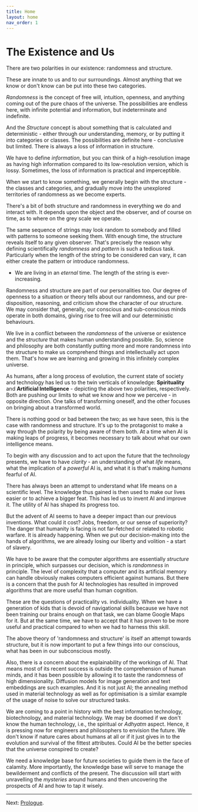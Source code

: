 ```yaml
---
title: Home
layout: home
nav_order: 1
---
```




# The Existence and Us


There are two polarities in our existence: randomness and structure.


These are innate to us and to our surroundings. Almost anything that we know or don't know can be put into these two categories.

*Randomness* is the concept of free will, intuition, openness, and anything coming out of the pure chaos of the universe. The possibilities are endless here, with infinite potential and information, but indeterminate and indefinite.

And the *Structure* concept is about something that is calculated and deterministic - either through our understanding, memory, or by putting it into categories or classes. The possibilities are definite here - conclusive but limited. There is always a loss of information in structure.

We have to define *information*, but you can think of a high-resolution image as having high information compared to its low-resolution version, which is lossy. Sometimes, the loss of information is practical and imperceptible.


When we start to know something, we generally begin with the structure - the classes and categories, and gradually move into the unexplored territories of randomness as we become experts.

There's a bit of both structure and randomness in everything we do and interact with. It depends upon the object and the observer, and of course on time, as to where on the grey scale we operate.

The same sequence of strings may look random to somebody and filled with patterns to someone seeking them. With enough time, the structure reveals itself to any given observer. That's precisely the reason why defining scientifically *randomness* and *pattern* is such a tedious task. Particularly when the length of the string to be considered can vary, it can either create the pattern or introduce randomness.

- We are living in an *eternal* time. The length of the string is ever-increasing.

Randomness and structure are part of our personalities too. Our degree of openness to a situation or theory tells about our randomness, and our pre-disposition, reasoning, and criticism show the character of our structure. We may consider that, generally, our conscious and sub-conscious minds operate in both domains, giving rise to free will and our deterministic behaviours.

We live in a conflict between the *randomness* of the universe or existence and the *structure* that makes human understanding possible. So, science and philosophy are both constantly putting more and more randomness into the structure to make us comprehend things and intellectually act upon them. That's how we are learning and growing in this infinitely complex universe.

As humans, after a long process of evolution, the current state of society and technology has led us to the twin verticals of knowledge: **Spirituality** and **Artificial Intelligence** - depicting the above two polarities, respectively. Both are pushing our limits to what we know and how we perceive - in opposite direction. One talks of transforming oneself, and the other focuses on bringing about a transformed world.

There is nothing good or bad between the two; as we have seen, this is the case with randomness and structure. It's up to the protagonist to make a way through the polarity by being aware of them both. At a time when AI is making leaps of progress, it becomes necessary to talk about what our own intelligence means.

To begin with any discussion and to act upon the future that the technology presents, we have to have *clarity* - an understanding of what *life* means, what the implication of a *powerful* AI is, and what it is that's making *humans* fearful of AI.

There has always been an attempt to understand what life means on a scientific level. The knowledge thus gained is then used to make our lives easier or to achieve a bigger feat. This has led us to invent AI and improve it. The utility of AI has shaped its progress too.


But the advent of AI seems to have a deeper impact than our previous inventions. What could it cost? Jobs, freedom, or our sense of superiority? The danger that humanity is facing is not far-fetched or related to robotic warfare. It is already happening. When we put our decision-making into the hands of algorithms, we are already losing our liberty and volition - a start of slavery.


We have to be aware that the computer algorithms are essentially *structure* in principle, which surpasses our decision, which is *randomness* in principle. The level of complexity that a computer and its artificial memory can handle obviously makes computers efficient against humans. But there is a concern that the push for AI technologies has resulted in improved algorithms that are more useful than human cognition.

These are the questions of practicality vs. individuality. When we have a generation of kids that is devoid of navigational skills because we have not been training our brains enough on that task, we can blame Google Maps for it. But at the same time, we have to accept that it has proven to be more useful and practical compared to when we had to harness this skill.


The above theory of 'randomness and structure' is itself an attempt towards structure, but it is now important to put a few things into our conscious, what has been in our subconscious mostly.


Also, there is a concern about the explainability of the workings of AI. That means most of its recent success is outside the comprehension of human minds, and it has been possible by allowing it to taste the randomness of high dimensionality. Diffusion models for image generation and text embeddings are such examples.
And it is not just AI; the annealing method used in material technology as well as for optimisation is a similar example of the usage of noise to solve our structured tasks.


We are coming to a point in history with the best information technology, biotechnology, and material technology. We may be doomed if we don't know the human technology, i.e., the spiritual or *Adhyatm* aspect. Hence, it is pressing now for engineers and philosophers to envision the future. We don't know if nature cares about humans at all or if it just gives in to the evolution and survival of the fittest attributes. Could AI be the better species that the universe conspired to create?

We need a knowledge base for future societies to guide them in the face of calamity. More importantly, the knowledge base will serve to manage the bewilderment and conflicts of the present. The discussion will start with unravelling the *mysteries* around humans and then uncovering the prospects of AI and how to tap it wisely.


---

Next: [Prologue](c0/intro/).